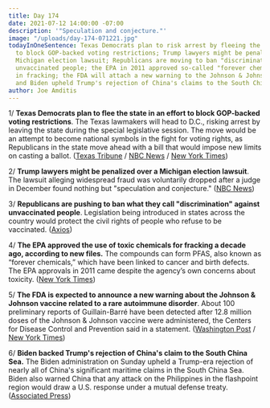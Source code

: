 ```yaml
---
title: Day 174
date: 2021-07-12 14:00:00 -07:00
description: '"Speculation and conjecture."'
image: "/uploads/day-174-071221.jpg"
todayInOneSentence: Texas Democrats plan to risk arrest by fleeing the state in order
  to block GOP-backed voting restrictions; Trump lawyers might be penalized over a
  Michigan election lawsuit; Republicans are moving to ban "discrimination" against
  unvaccinated people; the EPA in 2011 approved so-called "forever chemicals" used
  in fracking; the FDA will attach a new warning to the Johnson & Johnson vaccine;
  and Biden upheld Trump's rejection of China's claims to the South China Sea.
author: Joe Amditis
---
```


1/ **Texas Democrats plan to flee the state in an effort to block GOP-backed voting restrictions**. The Texas lawmakers will head to D.C., risking arrest by leaving the state during the special legislative session. The move would be an attempt to become national symbols in the fight for voting rights, as Republicans in the state move ahead with a bill that would impose new limits on casting a ballot. ([Texas Tribune](https://www.texastribune.org/2021/07/12/texas-democrats-voting-bill-quorum/) / [NBC News](https://www.nbcnews.com/politics/elections/texas-democrats-flee-state-effort-block-gop-backed-voting-restrictions-n1273667) / [New York Times](https://www.nytimes.com/2021/07/12/us/politics/texas-democrats-voting-bill.html))

2/ **Trump lawyers might be penalized over a Michigan election lawsuit**. The lawsuit alleging widespread fraud was voluntarily dropped after a judge in December found nothing but "speculation and conjecture." ([NBC News](https://www.nbcnews.com/politics/donald-trump/trump-lawyers-might-be-penalized-over-michigan-election-case-n1273677))

3/ **Republicans are pushing to ban what they call "discrimination" against unvaccinated people**. Legislation being introduced in states across the country would protect the civil rights of people who refuse to be vaccinated. ([Axios](https://www.axios.com/republicans-coronavirus-vaccines-discrimination-law-states-533503fb-fa83-43d0-bd51-2d614483d241.html))

4/ **The EPA approved the use of toxic chemicals for fracking a decade ago, according to new files.** The compounds can form PFAS, also known as “forever chemicals,” which have been linked to cancer and birth defects. The EPA approvals in 2011 came despite the agency’s own concerns about toxicity. ([New York Times](https://www.nytimes.com/2021/07/12/climate/epa-pfas-fracking-forever-chemicals.html))

5/ **The FDA is expected to announce a new warning about the Johnson & Johnson vaccine related to a rare autoimmune disorder**. About 100 preliminary reports of Guillain-Barré have been detected after 12.8 million doses of the Johnson & Johnson vaccine were administered, the Centers for Disease Control and Prevention said in a statement. ([Washington Post](https://www.washingtonpost.com/health/2021/07/12/johnson-and-johnson-warning/) / [New York Times](https://www.nytimes.com/2021/07/12/us/fda-warning-johnson-johnson-vaccine-nerve-syndrome.html))

6/ **Biden backed Trump's rejection of China's claim to the South China Sea.** The Biden administration on Sunday upheld a Trump-era rejection of nearly all of China's significant maritime claims in the South China Sea. Biden also warned China that any attack on the Philippines in the flashpoint region would draw a U.S. response under a mutual defense treaty. ([Associated Press](https://apnews.com/article/business-government-and-politics-china-south-china-sea-5ea0eeb76a57d529dc982caeb802c456))